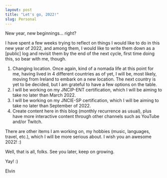 ```yaml
---
layout: post
title: "Let's go, 2022!" 
slug: Personal
---
```


New year, new beginnings… right?

I have spent a few weeks trying to reflect on things I would like to do in this new year of 2022, and among them, I would like to write them down as a [public] log and revisit them by the end of the next cycle, first time doing this, so bear with me, though.

1. Changing location. Once again, kind of a nomada life at this point for me, having lived in 4 different countries as of yet, I will be, most likely, moving from Ireland to embark on a new location. The next country is yet to be decided, but I am grateful to have a few options on the table.
2. I will be working on my JNCIP-ENT certification, which I will be aiming to take no later than March 2022.
3. I will be working on my JNCIE-SP certification, which I will be aiming to take no later than September of 2022.
4. Create content here in this blog (monthly recurrence as usual), plus have more interactive content through other channels such as YouTube and/or Twitch.

There are other items I am working on, my hobbies (music, languages, travel, etc.), which I will be more serious about. I wish you an awesome 2022! :)

Well, that is all, folks. See you later, keep on growing.

Yay! :)

Elvin
